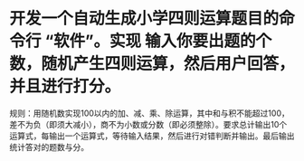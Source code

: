# 开发一个自动生成小学四则运算题目的命令行 “软件”。实现 输入你要出题的个数，随机产生四则运算，然后用户回答，并且进行打分。
  规则：用随机数实现100以内的加、减、乘、除运算，其中和与积不能超过100，差不为负（即须大减小），商不为小数或分数（即必须整除）。要求总计输出10个运算式，每输出一个运算式，等待输入结果，然后进行对错判断并输出。最后输出统计答对的题数与分。


